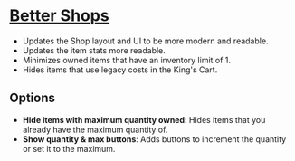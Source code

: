 # [Better Shops](https://www.mousehuntgame.com/preferences.php?tab=mousehunt-improved-settings#mousehunt-improved-settings-better-better-shops)

- Updates the Shop layout and UI to be more modern and readable.
- Updates the item stats more readable.
- Minimizes owned items that have an inventory limit of 1.
- Hides items that use legacy costs in the King's Cart.

## Options

- **Hide items with maximum quantity owned**: Hides items that you already have the maximum quantity of.
- **Show quantity & max buttons**: Adds buttons to increment the quantity or set it to the maximum.
